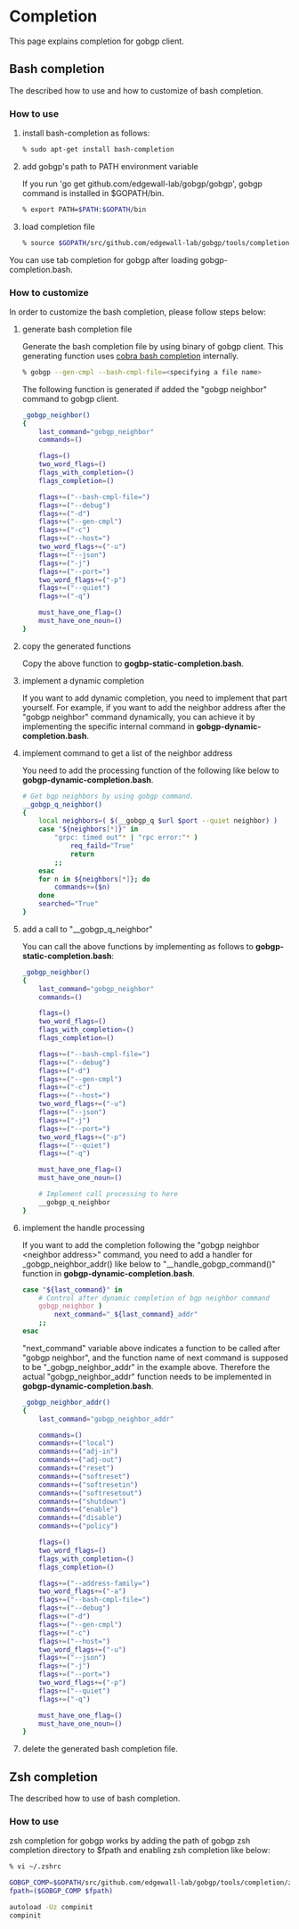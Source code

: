 # Completion

This page explains completion for gobgp client.

## Bash completion

The described how to use and how to customize of bash completion.

### How to use

1. install bash-completion as follows:

    ```bash
    % sudo apt-get install bash-completion
    ```

1. add gobgp's path to PATH environment variable

    If you run 'go get github.com/edgewall-lab/gobgp/gobgp', gobgp command is installed
    in $GOPATH/bin.

    ```bash
    % export PATH=$PATH:$GOPATH/bin
    ```

1. load completion file

    ```bash
    % source $GOPATH/src/github.com/edgewall-lab/gobgp/tools/completion/gobgp-completion.bash
    ```

You can use tab completion for gobgp after loading gobgp-completion.bash.

### How to customize

In order to customize the bash completion, please follow steps below:

1. generate bash completion file

    Generate the bash completion file by using binary of gobgp client.
    This generating function uses
    [cobra bash completion](https://github.com/spf13/cobra#generating-bash-completions-for-your-command)
    internally.

    ```bash
    % gobgp --gen-cmpl --bash-cmpl-file=<specifying a file name>
    ```

    The following function is generated if added the "gobgp neighbor" command
    to gobgp client.

    ```bash
    _gobgp_neighbor()
    {
        last_command="gobgp_neighbor"
        commands=()

        flags=()
        two_word_flags=()
        flags_with_completion=()
        flags_completion=()

        flags+=("--bash-cmpl-file=")
        flags+=("--debug")
        flags+=("-d")
        flags+=("--gen-cmpl")
        flags+=("-c")
        flags+=("--host=")
        two_word_flags+=("-u")
        flags+=("--json")
        flags+=("-j")
        flags+=("--port=")
        two_word_flags+=("-p")
        flags+=("--quiet")
        flags+=("-q")

        must_have_one_flag=()
        must_have_one_noun=()
    }
    ```

1. copy the generated functions

    Copy the above function to **gogbp-static-completion.bash**.

1. implement a dynamic completion

    If you want to add dynamic completion, you need to implement that part
    yourself.
    For example, if you want to add the neighbor address after the "gobgp
    neighbor" command dynamically, you can achieve it by implementing the
    specific internal command in **gobgp-dynamic-completion.bash**.

1. implement command to get a list of the neighbor address

    You need to add the processing function of the following like below to
    **gobgp-dynamic-completion.bash**.

    ```bash
    # Get bgp neighbors by using gobgp command.
    __gobgp_q_neighbor()
    {
        local neighbors=( $(__gobgp_q $url $port --quiet neighbor) )
        case "${neighbors[*]}" in
            "grpc: timed out"* | "rpc error:"* )
                req_faild="True"
                return
            ;;
        esac
        for n in ${neighbors[*]}; do
            commands+=($n)
        done
        searched="True"
    }
    ```

1. add a call to "__gobgp_q_neighbor"

    You can call the above functions by implementing as follows to
    **gobgp-static-completion.bash**:

    ```bash
    _gobgp_neighbor()
    {
        last_command="gobgp_neighbor"
        commands=()

        flags=()
        two_word_flags=()
        flags_with_completion=()
        flags_completion=()

        flags+=("--bash-cmpl-file=")
        flags+=("--debug")
        flags+=("-d")
        flags+=("--gen-cmpl")
        flags+=("-c")
        flags+=("--host=")
        two_word_flags+=("-u")
        flags+=("--json")
        flags+=("-j")
        flags+=("--port=")
        two_word_flags+=("-p")
        flags+=("--quiet")
        flags+=("-q")

        must_have_one_flag=()
        must_have_one_noun=()

        # Implement call processing to here
        __gobgp_q_neighbor
    }
    ```

1. implement the handle processing

    If you want to add the completion following the "gobgp neighbor \<neighbor
    address\>" command, you need to add a handler for _gobgp_neighbor_addr()
    like below to "__handle_gobgp_command()" function in
    **gobgp-dynamic-completion.bash**.

    ```bash
    case "${last_command}" in
        # Control after dynamic completion of bgp neighbor command
        gobgp_neighbor )
            next_command="_${last_command}_addr"
        ;;
    esac
    ```

    "next_command" variable above indicates a function to be called after
    "gobgp neighbor", and the function name of next command is supposed to be
    "_gobgp_neighbor_addr" in the example above.
     Therefore the actual "gobgp_neighbor_addr" function needs to be
     implemented in **gobgp-dynamic-completion.bash**.

    ```bash
    _gobgp_neighbor_addr()
    {
        last_command="gobgp_neighbor_addr"

        commands=()
        commands+=("local")
        commands+=("adj-in")
        commands+=("adj-out")
        commands+=("reset")
        commands+=("softreset")
        commands+=("softresetin")
        commands+=("softresetout")
        commands+=("shutdown")
        commands+=("enable")
        commands+=("disable")
        commands+=("policy")

        flags=()
        two_word_flags=()
        flags_with_completion=()
        flags_completion=()

        flags+=("--address-family=")
        two_word_flags+=("-a")
        flags+=("--bash-cmpl-file=")
        flags+=("--debug")
        flags+=("-d")
        flags+=("--gen-cmpl")
        flags+=("-c")
        flags+=("--host=")
        two_word_flags+=("-u")
        flags+=("--json")
        flags+=("-j")
        flags+=("--port=")
        two_word_flags+=("-p")
        flags+=("--quiet")
        flags+=("-q")

        must_have_one_flag=()
        must_have_one_noun=()
    }
    ```

1. delete the generated bash completion file.

## Zsh completion

The described how to use of bash completion.

### How to use

zsh completion for gobgp works by adding the path of gobgp zsh completion
directory to $fpath and enabling zsh completion like below:

```bash
% vi ~/.zshrc

GOBGP_COMP=$GOPATH/src/github.com/edgewall-lab/gobgp/tools/completion/zsh
fpath=($GOBGP_COMP $fpath)

autoload -Uz compinit
compinit
```
